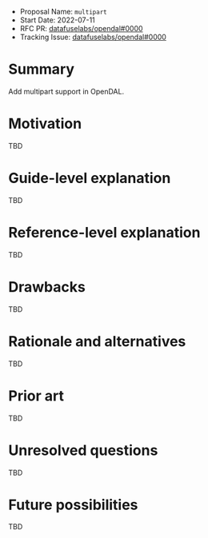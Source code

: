 - Proposal Name: `multipart`
- Start Date: 2022-07-11
- RFC PR: [datafuselabs/opendal#0000](https://github.com/datafuselabs/opendal/pull/0000)
- Tracking Issue: [datafuselabs/opendal#0000](https://github.com/datafuselabs/opendal/issues/0000)

# Summary

Add multipart support in OpenDAL.

# Motivation

TBD

# Guide-level explanation

TBD

# Reference-level explanation

TBD
# Drawbacks

TBD

# Rationale and alternatives

TBD

# Prior art

TBD

# Unresolved questions

TBD

# Future possibilities

TBD
